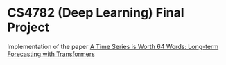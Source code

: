 # CS4782 (Deep Learning) Final Project

Implementation of the paper [A Time Series is Worth 64 Words: Long-term Forecasting with Transformers](https://arxiv.org/abs/2211.14730)
